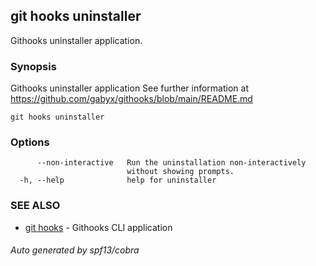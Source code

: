 ## git hooks uninstaller

Githooks uninstaller application.

### Synopsis

Githooks uninstaller application
See further information at https://github.com/gabyx/githooks/blob/main/README.md

```
git hooks uninstaller
```

### Options

```
      --non-interactive   Run the uninstallation non-interactively
                          without showing prompts.
  -h, --help              help for uninstaller
```

### SEE ALSO

* [git hooks](git_hooks.md)	 - Githooks CLI application

###### Auto generated by spf13/cobra 
